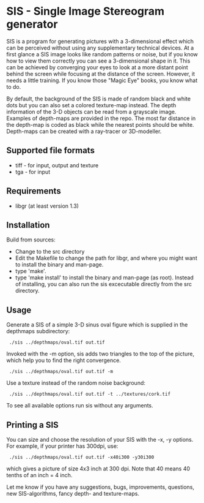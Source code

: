 # SIS - Single  Image  Stereogram  generator
SIS is a program for generating pictures with a 3-dimensional effect which can
be perceived without using any supplementary technical devices. At a first
glance a SIS image looks like random patterns or noise, but if you know how to
view them correctly you can see a 3-dimensional shape in it. This can be
achieved by converging your eyes to look at a more distant point behind the
screen while focusing at the distance of the screen. However, it needs a little
training. If you know those "Magic Eye" books, you know what to do.

By default, the background of the SIS is made of random black and white dots
but you can also set a colored texture-map instead. The depth information of
the 3-D objects can be read from a grayscale image. Examples of depth-maps are
provided in the repo. The most far distance in the depth-map is coded as black
while the nearest points should be white. Depth-maps can be created with a
ray-tracer or 3D-modeller.

## Supported file formats
* tiff - for input, output and texture
* tga  - for input

## Requirements
* libgr (at least version 1.3)

## Installation
Build from sources:

* Change to the src directory
* Edit the Makefile to change the path for libgr, and where you might want
  to install the binary and man-page.
* type 'make'.
* type 'make install' to install the binary and man-page (as root). Instead of
  installing, you can also run the sis excecutable directly from the src directory.

## Usage
Generate a SIS of a simple 3-D sinus oval figure which is supplied in the
depthmaps subdirectory:

     ./sis ../depthmaps/oval.tif out.tif

Invoked with the -m option, sis adds two triangles to the top of the
picture, which help you to find the right convergence.

     ./sis ../depthmaps/oval.tif out.tif -m

Use a texture instead of the random noise background:

     ./sis ../depthmaps/oval.tif out.tif -t ../textures/cork.tif

To see all available options run sis without any arguments.

## Printing a SIS
  You can size and choose the resolution of your SIS with the -x, -y options.
  For example, if your printer has 300dpi, use:

     ./sis ../depthmaps/oval.tif out.tif -x40i300 -y30i300

  which gives a picture of size 4x3 inch at 300 dpi. Note that 40 means
  40 tenths of an inch = 4 inch.

Let me know if you have any suggestions, bugs, improvements, questions, new
SIS-algorithms, fancy depth- and texture-maps.
